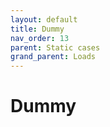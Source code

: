 ```yaml
---
layout: default
title: Dummy
nav_order: 13
parent: Static cases
grand_parent: Loads
---
```


# Dummy